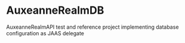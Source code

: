 # AuxeanneRealmDB
AuxeanneRealmAPI test and reference project implementing database configuration as JAAS delegate
